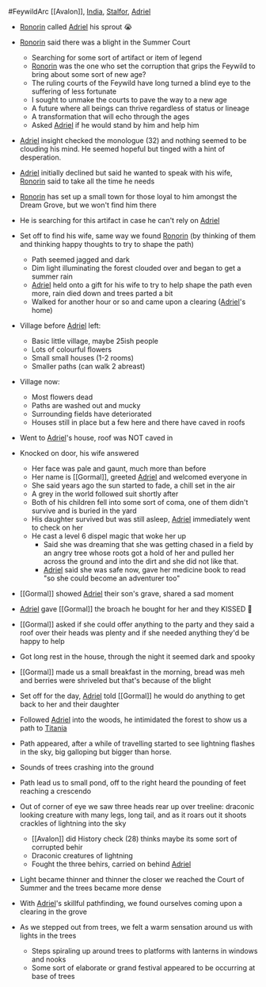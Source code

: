 #FeywildArc 
[[Avalon]], [India](PCs/Current/India.md), [Stalfor](PCs/Current/Stalfor.md), [Adriel](PCs/Current/Adriel.md)

- [Ronorin](NPCs/Living/Ronorin.md) called [Adriel](PCs/Current/Adriel.md) his sprout 😭
- [Ronorin](NPCs/Living/Ronorin.md) said there was a blight in the Summer Court
	- Searching for some sort of artifact or item of legend
	- [Ronorin](NPCs/Living/Ronorin.md) was the one who set the corruption that grips the Feywild to bring about some sort of new age?
	- The ruling courts of the Feywild have long turned a blind eye to the suffering of less fortunate
	- I sought to unmake the courts to pave the way to a new age
	- A future where all beings can thrive regardless of status or lineage
	- A transformation that will echo through the ages
	- Asked [Adriel](PCs/Current/Adriel.md) if he would stand by him and help him
- [Adriel](PCs/Current/Adriel.md) insight checked the monologue (32) and nothing seemed to be clouding his mind. He seemed hopeful but tinged with a hint of desperation.
- [Adriel](PCs/Current/Adriel.md) initially declined but said he wanted to speak with his wife, [Ronorin](NPCs/Living/Ronorin.md) said to take all the time he needs 
- [Ronorin](NPCs/Living/Ronorin.md) has set up a small town for those loyal to him amongst the Dream Grove, but we won't find him there
- He is searching for this artifact in case he can't rely on [Adriel](PCs/Current/Adriel.md)

- Set off to find his wife, same way we found [Ronorin](NPCs/Living/Ronorin.md) (by thinking of them and thinking happy thoughts to try to shape the path)
	- Path seemed jagged and dark
	- Dim light illuminating the forest clouded over and began to get a summer rain
	- [Adriel](PCs/Current/Adriel.md) held onto a gift for his wife to try to help shape the path even more, rain died down and trees parted a bit
	- Walked for another hour or so and came upon a clearing ([Adriel](PCs/Current/Adriel.md)'s home)

- Village before [Adriel](PCs/Current/Adriel.md) left:
	- Basic little village, maybe 25ish people
	- Lots of colourful flowers
	- Small small houses (1-2 rooms)
	- Smaller paths (can walk 2 abreast)
- Village now:
	- Most flowers dead
	- Paths are washed out and mucky
	- Surrounding fields have deteriorated
	- Houses still in place but a few here and there have caved in roofs 

- Went to [Adriel](PCs/Current/Adriel.md)'s house, roof was NOT caved in
- Knocked on door, his wife answered
	- Her face was pale and gaunt, much more than before
	- Her name is [[Gormal]], greeted [Adriel](PCs/Current/Adriel.md) and welcomed everyone in
	- She said years ago the sun started to fade, a chill set in the air
	- A grey in the world followed suit shortly after
	- Both of his children fell into some sort of coma, one of them didn't survive and is buried in the yard
	- His daughter survived but was still asleep, [Adriel](PCs/Current/Adriel.md) immediately went to check on her
	- He cast a level 6 dispel magic that woke her up
		- Said she was dreaming that she was getting chased in a field by an angry tree whose roots got a hold of her and pulled her across the ground and into the dirt and she did not like that.
		- [Adriel](PCs/Current/Adriel.md) said she was safe now, gave her medicine book to read "so she could become an adventurer too"
- [[Gormal]] showed [Adriel](PCs/Current/Adriel.md) their son's grave, shared a sad moment
- [Adriel](PCs/Current/Adriel.md) gave [[Gormal]] the broach he bought for her and they KISSED 💋
- [[Gormal]] asked if she could offer anything to the party and they said a roof over their heads was plenty and if she needed anything they'd be happy to help
- Got long rest in the house, through the night it seemed dark and spooky

- [[Gormal]] made us a small breakfast in the morning, bread was meh and berries were shriveled but that's because of the blight
- Set off for the day, [Adriel](PCs/Current/Adriel.md) told [[Gormal]] he would do anything to get back to her and their daughter

- Followed [Adriel](PCs/Current/Adriel.md) into the woods, he intimidated the forest to show us a path to [Titania](NPCs/Living/Titania.md)
- Path appeared, after a while of travelling started to see lightning flashes in the sky, big galloping but bigger than horse.
- Sounds of trees crashing into the ground
- Path lead us to small pond, off to the right heard the pounding of feet reaching a crescendo
- Out of corner of eye we saw three heads rear up over treeline: draconic looking creature with many legs, long tail, and as it roars out it shoots crackles of lightning into the sky
	- [[Avalon]] did History check (28) thinks maybe its some sort of corrupted behir
	- Draconic creatures of lightning
	- Fought the three behirs, carried on behind [Adriel](PCs/Current/Adriel.md)

- Light became thinner and thinner the closer we reached the Court of Summer and the trees became more dense
- With [Adriel](PCs/Current/Adriel.md)'s skillful pathfinding, we found ourselves coming upon a clearing in the grove
- As we stepped out from trees, we felt a warm sensation around us with lights in the trees
	- Steps spiraling up around trees to platforms with lanterns in windows and nooks
	- Some sort of elaborate or grand festival appeared to be occurring at base of trees